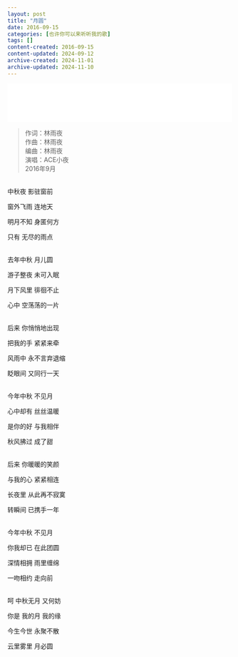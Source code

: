 ```yaml
---
layout: post
title: "月圆"
date: 2016-09-15
categories: [也许你可以来听听我的歌]
tags: []
content-created: 2016-09-15
content-updated: 2024-09-12
archive-created: 2024-11-01
archive-updated: 2024-11-10
---
```


<iframe frameborder="no" border="0" marginwidth="0" marginheight="0" width=100% height=86 src="//music.163.com/outchain/player?type=2&id=2626562305&auto=0&height=66"></iframe>

> 作词：林雨夜  
> 作曲：林雨夜  
> 编曲：林雨夜  
> 演唱：ACE小夜  
> 2016年9月  

<br>
中秋夜 影驻窗前

窗外飞雨 连地天

明月不知 身匿何方

只有 无尽的雨点

<br>
去年中秋 月儿圆

游子整夜 未可入眠

月下风里 徘徊不止

心中 空荡荡的一片

<br>
后来 你悄悄地出现

把我的手 紧紧来牵

风雨中 永不言弃退缩

眨眼间 又同行一天

<br>
今年中秋 不见月

心中却有 丝丝温暖

是你的好 与我相伴

秋风拂过 成了甜

<br>
后来 你暖暖的笑颜

与我的心 紧紧相连

长夜里 从此再不寂寞

转瞬间 已携手一年

<br>
今年中秋 不见月

你我却已 在此团圆

深情相拥 雨里缠绵

一吻相约 走向前

<br>
呵 中秋无月 又何妨

你是 我的月 我的缘

今生今世 永聚不散

云里雾里 月必圆
